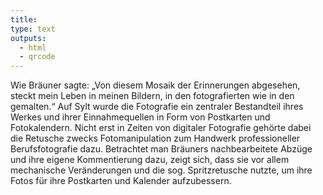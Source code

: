 ```yaml
---
title:
type: text
outputs:
  - html
  - qrcode
---
```


Wie Bräuner sagte: „Von diesem Mosaik der Erinnerungen abgesehen, steckt mein Leben in meinen Bildern, in den fotografierten wie in den gemalten.“
Auf Sylt wurde die Fotografie ein zentraler Bestandteil ihres Werkes und ihrer Einnahmequellen in Form von Postkarten und Fotokalendern.
Nicht erst in Zeiten von digitaler Fotografie gehörte dabei die Retusche zwecks Fotomanipulation zum Handwerk professioneller Berufsfotografie dazu.
Betrachtet man Bräuners nachbearbeitete Abzüge und ihre eigene Kommentierung dazu, zeigt sich, dass sie vor allem mechanische Veränderungen und die sog. Spritzretusche nutzte, um ihre Fotos für ihre Postkarten und Kalender aufzubessern.
